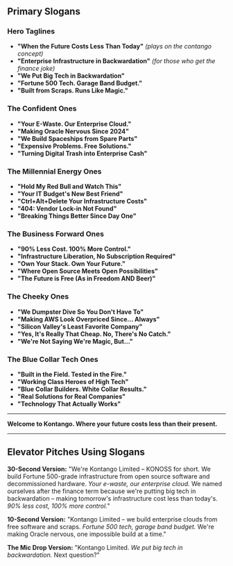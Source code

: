 #

## Primary Slogans

### Hero Taglines
- **"When the Future Costs Less Than Today"** *(plays on the contango concept)*
- **"Enterprise Infrastructure in Backwardation"** *(for those who get the finance joke)*
- **"We Put Big Tech in Backwardation"**
- **"Fortune 500 Tech. Garage Band Budget."**
- **"Built from Scraps. Runs Like Magic."**

### The Confident Ones
- **"Your E-Waste. Our Enterprise Cloud."**
- **"Making Oracle Nervous Since 2024"**
- **"We Build Spaceships from Spare Parts"**
- **"Expensive Problems. Free Solutions."**
- **"Turning Digital Trash into Enterprise Cash"**

### The Millennial Energy Ones
- **"Hold My Red Bull and Watch This"**
- **"Your IT Budget's New Best Friend"**
- **"Ctrl+Alt+Delete Your Infrastructure Costs"**
- **"404: Vendor Lock-in Not Found"**
- **"Breaking Things Better Since Day One"**

### The Business Forward Ones
- **"90% Less Cost. 100% More Control."**
- **"Infrastructure Liberation, No Subscription Required"**
- **"Own Your Stack. Own Your Future."**
- **"Where Open Source Meets Open Possibilities"**
- **"The Future is Free (As in Freedom AND Beer)"**

### The Cheeky Ones
- **"We Dumpster Dive So You Don't Have To"**
- **"Making AWS Look Overpriced Since... Always"**
- **"Silicon Valley's Least Favorite Company"**
- **"Yes, It's Really That Cheap. No, There's No Catch."**
- **"We're Not Saying We're Magic, But..."**

### The Blue Collar Tech Ones
- **"Built in the Field. Tested in the Fire."**
- **"Working Class Heroes of High Tech"**
- **"Blue Collar Builders. White Collar Results."**
- **"Real Solutions for Real Companies"**
- **"Technology That Actually Works"**

---

**Welcome to Kontango. Where your future costs less than their present.**

---

## Elevator Pitches Using Slogans

**30-Second Version:**
"We're Kontango Limited – KONOSS for short. We build Fortune 500-grade infrastructure from open source software and decommissioned hardware. *Your e-waste, our enterprise cloud.* We named ourselves after the finance term because we're putting big tech in backwardation – making tomorrow's infrastructure cost less than today's. *90% less cost, 100% more control.*"

**10-Second Version:**
"Kontango Limited – we build enterprise clouds from free software and scraps. *Fortune 500 tech, garage band budget.* We're making Oracle nervous, one impossible build at a time."

**The Mic Drop Version:**
"Kontango Limited. *We put big tech in backwardation.* Next question?"